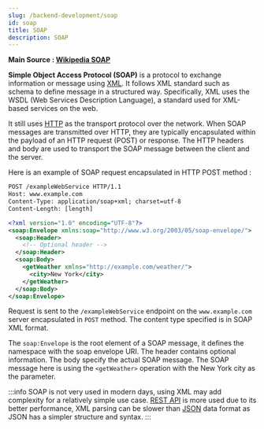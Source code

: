 ```yaml
---
slug: /backend-development/soap
id: soap
title: SOAP
description: SOAP
---
```


**Main Source : [Wikipedia SOAP](https://en.wikipedia.org/wiki/SOAP)**

**Simple Object Access Protocol (SOAP)** is a protocol to exchange information or message using [XML](/digital-media-processing/xml). It follows XML standard such as schema to define message in a structured way. Specifically, XML uses the WSDL (Web Services Description Language), a standard used for XML-based services on the web.

It still uses [HTTP](/computer-networking/http-https#http) as the transport protocol over the network. When SOAP messages are transmitted over HTTP, they are typically encapsulated within the payload of an HTTP request (POST) or response. The HTTP headers and body are used to transport the SOAP message between the client and the server.

Here is an example of SOAP request encapsulated in HTTP POST method :

```xml
POST /exampleWebService HTTP/1.1
Host: www.example.com
Content-Type: application/soap+xml; charset=utf-8
Content-Length: [length]

<?xml version="1.0" encoding="UTF-8"?>
<soap:Envelope xmlns:soap="http://www.w3.org/2003/05/soap-envelope/">
  <soap:Header>
    <!-- Optional header -->
  </soap:Header>
  <soap:Body>
    <getWeather xmlns="http://example.com/weather/">
      <city>New York</city>
    </getWeather>
  </soap:Body>
</soap:Envelope>
```

Request is sent to the `/exampleWebService` endpoint on the `www.example.com` server encapsulated in `POST` method. The content type specified is in SOAP XML format.

The `soap:Envelope` is the root element of a SOAP message, it defines the namespace with the soap envelope URI. The header contains optional information. The body specify the actual SOAP message. The SOAP message here is using the `<getWeather>` operation with the New York city as the parameter.

:::info
SOAP is not very used in modern days, using XML may add complexity for a relatively simple use case. [REST API](/backend-development/rest-api) is more used due to its better performance, XML parsing can be slower than [JSON](/frontend-web-development/json) data format as JSON has a simpler structure and syntax.
:::
